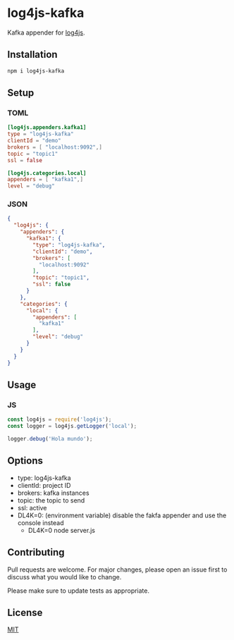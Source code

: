 # log4js-kafka

Kafka appender for [log4js](https://github.com/log4js-node/log4js-node).

## Installation

```bash
npm i log4js-kafka
```

## Setup

### TOML
```toml
[log4js.appenders.kafka1]
type = "log4js-kafka"
clientId = "demo"
brokers = [ "localhost:9092",]
topic = "topic1"
ssl = false

[log4js.categories.local]
appenders = [ "kafka1",]
level = "debug"
```

### JSON
```json
{
  "log4js": {
    "appenders": {
      "kafka1": {
        "type": "log4js-kafka",
        "clientId": "demo",
        "brokers": [
          "localhost:9092"
        ],
        "topic": "topic1",
        "ssl": false
      }
    },
    "categories": {
      "local": {
        "appenders": [
          "kafka1"
        ],
        "level": "debug"
      }
    }
  }
}
```

## Usage

### JS
```javascript
const log4js = require('log4js');
const logger = log4js.getLogger('local');

logger.debug('Hola mundo');
```

## Options
* type: log4js-kafka
* clientId: project ID
* brokers: kafka instances
* topic: the topic to send
* ssl: active
* DL4K=0: (environment variable) disable the fakfa appender and use the console instead
  * DL4K=0 node server.js

## Contributing
Pull requests are welcome. For major changes, please open an issue first to discuss what you would like to change.

Please make sure to update tests as appropriate.

## License
[MIT](https://choosealicense.com/licenses/mit/)

